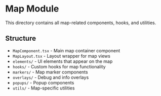 # Map Module

This directory contains all map-related components, hooks, and utilities.

## Structure

- `MapComponent.tsx` - Main map container component
- `MapLayout.tsx` - Layout wrapper for map views
- `elements/` - UI elements that appear on the map
- `hooks/` - Custom hooks for map functionality
- `markers/` - Map marker components
- `overlays/` - Debug and info overlays
- `popups/` - Popup components
- `utils/` - Map-specific utilities
